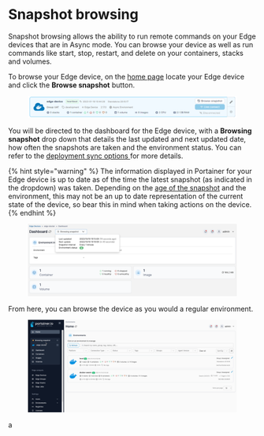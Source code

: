 # Snapshot browsing

Snapshot browsing allows the ability to run remote commands on your Edge devices that are in Async mode. You can browse your device as well as run commands like start, stop, restart, and delete on your containers, stacks and volumes.

To browse your Edge device, on the [home page](./) locate your Edge device and click the **Browse snapshot** button.

<figure><img src="../../.gitbook/assets/2.17-settings-edge-devices-browse.png" alt=""><figcaption></figcaption></figure>

You will be directed to the dashboard for the Edge device, with a **Browsing snapshot** drop down that details the last updated and next updated date, how often the snapshots are taken and the environment status.  You can refer to the [deployment sync options ](../../admin/settings/edge.md#deployment-sync-options)for more details.&#x20;

{% hint style="warning" %}
The information displayed in Portainer for your Edge device is up to date as of the time the latest snapshot (as indicated in the dropdown) was taken. Depending on the [age of the snapshot](../../admin/settings/edge.md#deployment-sync-options) and the environment, this may not be an up to date representation of the current state of the device, so bear this in mind when taking actions on the device.
{% endhint %}

<figure><img src="../../.gitbook/assets/2.16-edge_devices_browse_snaps_dashboard.png" alt=""><figcaption></figcaption></figure>

From here, you can browse the device as you would a regular environment.

<figure><img src="../../.gitbook/assets/2.16-edge_devices_browse_snaps.gif" alt=""><figcaption></figcaption></figure>

a
